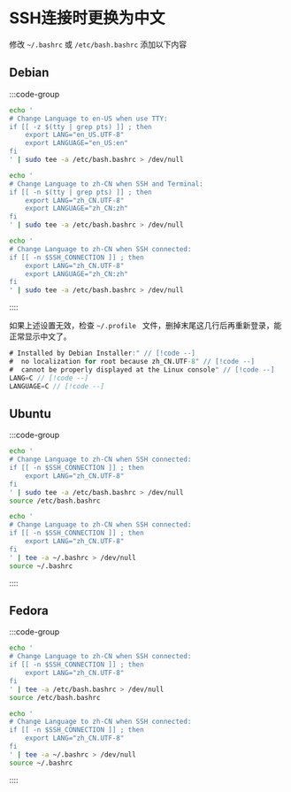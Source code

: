 
# SSH连接时更换为中文

修改 `~/.bashrc` 或 `/etc/bash.bashrc` 添加以下内容

## Debian

:::code-group

```bash [仅 TTY 切换英文]
echo '
# Change Language to en-US when use TTY:
if [[ -z $(tty | grep pts) ]] ; then
    export LANG="en_US.UTF-8"
    export LANGUAGE="en_US:en"
fi
' | sudo tee -a /etc/bash.bashrc > /dev/null
```

```bash [SSH 和终端切换中文]
echo '
# Change Language to zh-CN when SSH and Terminal:
if [[ -n $(tty | grep pts) ]] ; then
    export LANG="zh_CN.UTF-8"
    export LANGUAGE="zh_CN:zh"
fi
' | sudo tee -a /etc/bash.bashrc > /dev/null
```

```bash [SSH 切换中文]
echo '
# Change Language to zh-CN when SSH connected:
if [[ -n $SSH_CONNECTION ]] ; then
    export LANG="zh_CN.UTF-8"
    export LANGUAGE="zh_CN:zh"
fi
' | sudo tee -a /etc/bash.bashrc > /dev/null
```
::::

如果上述设置无效，检查 `~/.profile ` 文件，删掉末尾这几行后再重新登录，能正常显示中文了。

```v
# Installed by Debian Installer:" // [!code --]
#  no localization for root because zh_CN.UTF-8" // [!code --]
#  cannot be properly displayed at the Linux console" // [!code --]
LANG=C // [!code --]
LANGUAGE=C // [!code --]
```

## Ubuntu

:::code-group

```bash [/etc/bash.bashrc]
echo '
# Change Language to zh-CN when SSH connected:
if [[ -n $SSH_CONNECTION ]] ; then
    export LANG="zh_CN.UTF-8"
fi
' | sudo tee -a /etc/bash.bashrc > /dev/null
source /etc/bash.bashrc
```

```bash [~/.bashrc]
echo '
# Change Language to zh-CN when SSH connected:
if [[ -n $SSH_CONNECTION ]] ; then
    export LANG="zh_CN.UTF-8"
fi
' | tee -a ~/.bashrc > /dev/null
source ~/.bashrc
```
::::

## Fedora

:::code-group

```bash [/etc/bash.bashrc]
echo '
# Change Language to zh-CN when SSH connected:
if [[ -n $SSH_CONNECTION ]] ; then
    export LANG="zh_CN.UTF-8"
fi
' | tee -a /etc/bash.bashrc > /dev/null
source /etc/bash.bashrc
```

```bash [~/.bashrc]
echo '
# Change Language to zh-CN when SSH connected:
if [[ -n $SSH_CONNECTION ]] ; then
    export LANG="zh_CN.UTF-8"
fi
' | tee -a ~/.bashrc > /dev/null
source ~/.bashrc
```
::::
